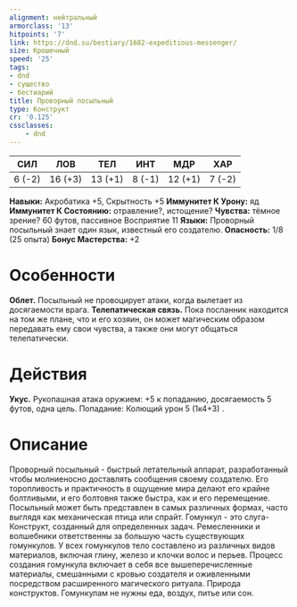 ```yaml
---
alignment: нейтральный
armorclass: '13'
hitpoints: '7'
link: https://dnd.su/bestiary/1682-expeditious-messenger/
size: Крошечный
speed: '25'
tags:
- dnd
- существо
- бестиарий
title: Проворный посыльный
type: Конструкт
cr: '0.125'
cssclasses:
    - dnd
---
```



| СИЛ | ЛОВ | ТЕЛ | ИНТ | МДР | ХАР |
|---|---|---|---|---|---|
| 6 (-2) | 16 (+3) | 13 (+1) | 8 (-1) | 12 (+1) | 7 (-2) |
**Навыки:** Акробатика +5, Скрытность +5
**Иммунитет К Урону:** яд
**Иммунитет К Состоянию:** отравление?, истощение?
**Чувства:** тёмное зрение? 60 футов, пассивное Восприятие 11
**Языки:** Проворный посыльный знает один язык, известный его создателю.
**Опасность:** 1/8 (25 опыта)
**Бонус Мастерства:** +2


# Особенности
**Облет.** Посыльный не провоцирует атаки, когда вылетает из досягаемости врага.
**Телепатическая связь.** Пока посланник находится на том же плане, что и его хозяин, он может магическим образом передавать ему свои чувства, а также они могут общаться телепатически.


# Действия
**Укус.** Рукопашная атака оружием: +5 к попаданию, досягаемость 5 футов, одна цель. Попадание: Колющий урон 5 (1к4+3) .


# Описание
Проворный посыльный - быстрый летательный аппарат, разработанный чтобы молниеносно доставлять сообщения своему создателю. Его торопливость и практичность в ощущение мира делают его крайне болтливыми, и его болтовня также быстра, как и его перемещение. Посыльный может быть представлен в самых различных формах, часто выглядя как механическая птица или спрайт. Гомункул - это слуга-Конструкт, созданный для определенных задач. Ремесленники и волшебники ответственны за большую часть существующих гомункулов. У всех гомункулов тело составлено из различных видов материалов, включая глину, железо и клочки волос и перьев. Процесс создания гомункула включает в себя все вышеперечисленные материалы, смешанными с кровью создателя и оживленными посредством расширенного магического ритуала. Природа конструктов. Гомункулам не нужны еда, воздух, питье или сон.